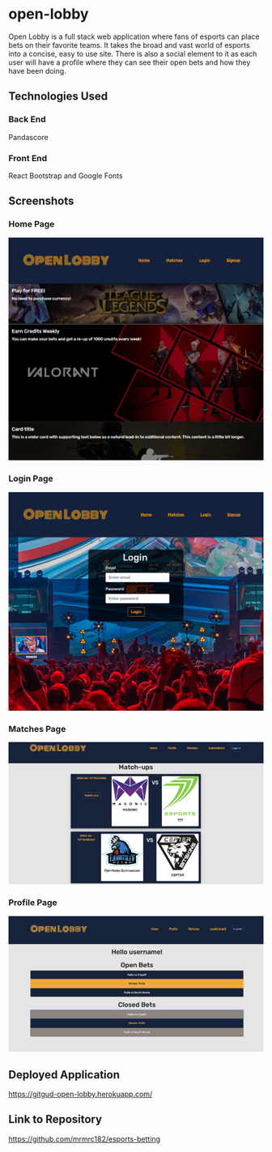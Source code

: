 # open-lobby

Open Lobby is a full stack web application where fans of esports can place bets on their favorite teams.  It takes the broad and vast world of esports into a concise, easy to use site.  There is also a social element to it as each user will have a profile where they can see their open bets and how they have been doing. 

## Technologies Used

### Back End
Pandascore

### Front End
React Bootstrap and Google Fonts

## Screenshots
### Home Page
![Screenshot of Open Lobby Home Page](open_lobby_homepage.png)

### Login Page
![Screenshot of Open Lobby Login Page](open_lobby_login.png)

### Matches Page
![Screenshot of Open Lobby Matches Page](matches.png) 

### Profile Page
![Screenshot of Open Lobby Profile Page](profile.png) 

## Deployed Application
https://gitgud-open-lobby.herokuapp.com/  

## Link to Repository
https://github.com/mrmrc182/esports-betting 